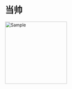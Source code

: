 # 当帅

<img src="https://github.com/6H5/pangmin/raw/master/WechatIMG292.jpeg" alt="Sample"  width="200">
